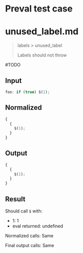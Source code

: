 # Preval test case

# unused_label.md

> labels > unused_label
>
> Labels should not throw

#TODO

## Input

`````js filename=intro
foo: if (true) $(1);
`````

## Normalized

`````js filename=intro
{
  {
    $(1);
  }
}
`````

## Output

`````js filename=intro
{
  {
    $(1);
  }
}
`````

## Result

Should call `$` with:
 - 1: 1
 - eval returned: undefined

Normalized calls: Same

Final output calls: Same
